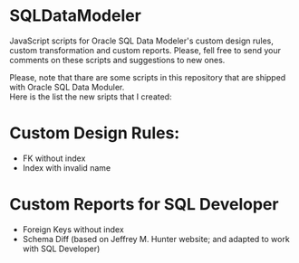 # SQLDataModeler
JavaScript scripts for Oracle SQL Data Modeler's custom design rules, custom transformation and custom reports.
Please, fell free to send your comments on these scripts and suggestions to new ones.

Please, note that thare are some scripts in this repository that are shipped with Oracle SQL Data Moduler.</br> 
Here is the list the new sripts that I created:
# Custom Design Rules:
- FK without index
- Index with invalid name

# Custom Reports for SQL Developer
- Foreign Keys without index
- Schema Diff (based on Jeffrey M. Hunter website; and adapted to work with SQL Developer)
